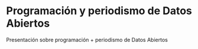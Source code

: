 # Programación y periodismo de Datos Abiertos

Presentación sobre programación + periodismo de Datos Abiertos
